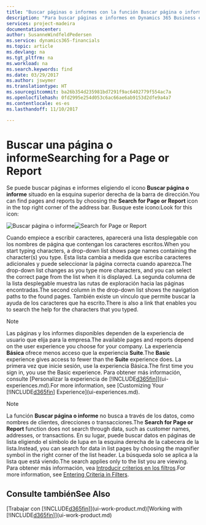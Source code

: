 ```yaml
---
title: "Buscar páginas o informes con la función Buscar página o informe | Documentos de Microsoft"
description: "Para buscar páginas e informes en Dynamics 365 Business edition, puede usar la característica Buscar página o informe."
services: project-madeira
documentationcenter: 
author: SusanneWindfeldPedersen
ms.service: dynamics365-financials
ms.topic: article
ms.devlang: na
ms.tgt_pltfrm: na
ms.workload: na
ms.search.keywords: find
ms.date: 03/29/2017
ms.author: jswymer
ms.translationtype: HT
ms.sourcegitcommit: ba26b354d235981bd7291f9ac6402779f554ac7a
ms.openlocfilehash: 0fd2995e254d053c6ac66ae6ab9153d2dfe9a4a7
ms.contentlocale: es-es
ms.lasthandoff: 11/10/2017

---
```

# <a name="searching-for-a-page-or-report"></a><span data-ttu-id="48d52-103">Buscar una página o informe</span><span class="sxs-lookup"><span data-stu-id="48d52-103">Searching for a Page or Report</span></span>
<span data-ttu-id="48d52-104">Se puede buscar páginas e informes eligiendo el icono **Buscar página o informe** situado en la esquina superior derecha de la barra de dirección.</span><span class="sxs-lookup"><span data-stu-id="48d52-104">You can find pages and reports by choosing the **Search for Page or Report** icon in the top right corner of the address bar.</span></span> <span data-ttu-id="48d52-105">Busque este icono:</span><span class="sxs-lookup"><span data-stu-id="48d52-105">Look for this icon:</span></span>

<span data-ttu-id="48d52-106">![Buscar página o informe](media/ui-search/search.png "Buscar página o informe")</span><span class="sxs-lookup"><span data-stu-id="48d52-106">![Search for Page or Report](media/ui-search/search.png "Search for Page or Report")</span></span>

<span data-ttu-id="48d52-107">Cuando empiece a escribir caracteres, aparecerá una lista desplegable con los nombres de página que contengan los caracteres escritos.</span><span class="sxs-lookup"><span data-stu-id="48d52-107">When you start typing characters, a drop-down list shows page names containing the character(s) you type.</span></span> <span data-ttu-id="48d52-108">Esta lista cambia a medida que escriba caracteres adicionales y puede seleccionar la página correcta cuando aparezca.</span><span class="sxs-lookup"><span data-stu-id="48d52-108">The drop-down list changes as you type more characters, and you can select the correct page from the list when it is displayed.</span></span> <span data-ttu-id="48d52-109">La segunda columna de la lista desplegable muestra las rutas de exploración hacia las páginas encontradas.</span><span class="sxs-lookup"><span data-stu-id="48d52-109">The second column in the drop-down list shows the navigation paths to the found pages.</span></span> <span data-ttu-id="48d52-110">También existe un vínculo que permite buscar la ayuda de los caracteres que ha escrito.</span><span class="sxs-lookup"><span data-stu-id="48d52-110">There is also a link that enables you to search the help for the characters that you typed.</span></span>

> [!NOTE]  
>   <span data-ttu-id="48d52-111">Las páginas y los informes disponibles dependen de la experiencia de usuario que elija para la empresa.</span><span class="sxs-lookup"><span data-stu-id="48d52-111">The available pages and reports depend on the user experience you choose for your company.</span></span> <span data-ttu-id="48d52-112">La experiencia **Básica** ofrece menos acceso que la experiencia **Suite**.</span><span class="sxs-lookup"><span data-stu-id="48d52-112">The **Basic** experience gives access to fewer than the **Suite** experience does.</span></span> <span data-ttu-id="48d52-113">La primera vez que inicie sesión, use la experiencia Básica.</span><span class="sxs-lookup"><span data-stu-id="48d52-113">The first time you sign in, you use the Basic experience.</span></span> <span data-ttu-id="48d52-114">Para obtener más información, consulte [Personalizar la experiencia de [!INCLUDE[d365fin](includes/d365fin_long_md.md)]](ui-experiences.md).</span><span class="sxs-lookup"><span data-stu-id="48d52-114">For more information, see [Customizing Your [!INCLUDE[d365fin](includes/d365fin_long_md.md)] Experience](ui-experiences.md).</span></span>

> [!NOTE]  
>   <span data-ttu-id="48d52-115">La función **Buscar página o informe** no busca a través de los datos, como nombres de clientes, direcciones o transacciones.</span><span class="sxs-lookup"><span data-stu-id="48d52-115">The **Search for Page or Report** function does not search through data, such as customer names, addresses, or transactions.</span></span> <span data-ttu-id="48d52-116">En su lugar, puede buscar datos en páginas de lista eligiendo el símbolo de lupa en la esquina derecha de la cabecera de la lista.</span><span class="sxs-lookup"><span data-stu-id="48d52-116">Instead, you can search for data in list pages by choosing the magnifier symbol in the right corner of the list header.</span></span> <span data-ttu-id="48d52-117">La búsqueda solo se aplica a la lista que está viendo.</span><span class="sxs-lookup"><span data-stu-id="48d52-117">The search applies only to the list you are viewing.</span></span> <span data-ttu-id="48d52-118">Para obtener más información, vea [Introducir criterios en los filtros](ui-enter-criteria-filters.md).</span><span class="sxs-lookup"><span data-stu-id="48d52-118">For more information, see [Entering Criteria in Filters](ui-enter-criteria-filters.md).</span></span>

## <a name="see-also"></a><span data-ttu-id="48d52-119">Consulte también</span><span class="sxs-lookup"><span data-stu-id="48d52-119">See Also</span></span>
<span data-ttu-id="48d52-120">[Trabajar con [!INCLUDE[d365fin](includes/d365fin_md.md)]](ui-work-product.md)</span><span class="sxs-lookup"><span data-stu-id="48d52-120">[Working with [!INCLUDE[d365fin](includes/d365fin_md.md)]](ui-work-product.md)</span></span>

